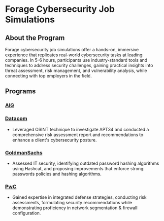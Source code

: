 # Forage Cybersecurity Job Simulations

## About the Program
Forage cybersecurity job simulations offer a hands-on, immersive experience that replicates real-world cybersecurity tasks at leading companies. In 5-6 hours, participants use industry-standard tools and techniques to address security challenges, gaining practical insights into threat assessment, risk management, and vulnerability analysis, while connecting with top employers in the field.

## Programs
### [AIG](AIG)
### [Datacom](Datacom)
- Leveraged OSINT technique to investigate APT34 and conducted a comprehensive risk assessment report and recommendations to enhance a client's cybersecurity posture.
### [GoldmanSachs](GoldmanSachs)
- Assessed IT security, identifying outdated password hashing algorithms using Hashcat, and proposing improvements that enforce strong passwords policies and hashing algorithms.
### [PwC](PwC)
- Gained expertise in integrated defense strategies, conducting risk assessments, formulating security recommendations while demonstrating proficiency in network segmentation & firewall configuration.
